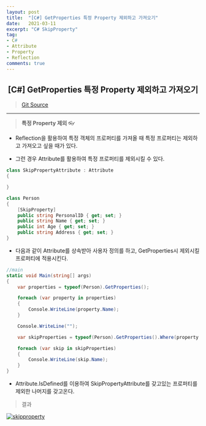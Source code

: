 ```yaml
---
layout: post
title:  "[C#] GetProperties 특정 Property 제외하고 가져오기"
date:   2021-03-11
excerpt: "C# SkipProperty"
tag: 
- C#
- Attribute
- Property
- Reflection
comments: true
---
```


## <center>[C#] GetProperties 특정 Property 제외하고 가져오기</center>  

>[Git Source](https://github.com/chanos-dev/blogcode/tree/master/21-0311)

---

> <b> 특정 Property 제외 </b> 👓
 
- Reflection을 활용하여 특정 객체의 프로퍼티를 가져올 때 특정 프로퍼티는 제외하고 가져오고 싶을 때가 있다.

- 그런 경우 Attribute를 활용하여 특정 프로퍼티를 제외시킬 수 있다.

```c# 
class SkipPropertyAttribute : Attribute
{

}

class Person
{
	[SkipProperty]
	public string PersonalID { get; set; }
	public string Name { get; set; }
	public int Age { get; set; }
	public string Address { get; set; } 
}
```

- 다음과 같이 Attribute를 상속받아 사용자 정의를 하고, GetProperties시 제외시킬 프로퍼티에 적용시킨다.

```c#
//main
static void Main(string[] args)
{
	var properties = typeof(Person).GetProperties();

	foreach (var property in properties)
	{
		Console.WriteLine(property.Name);
	}

	Console.WriteLine("");

	var skipProperties = typeof(Person).GetProperties().Where(property => !Attribute.IsDefined(property, typeof(SkipPropertyAttribute)));

	foreach (var skip in skipProperties)
	{
		Console.WriteLine(skip.Name);
	}
}
```

- Attribute.IsDefined를 이용하여 SkipPropertyAttribute를 갖고있는 프로퍼티를 제외한 나머지를 갖고온다.

> 결과

<a href="{{ site.url }}/images/posts/2021-03-11/skipproperty.png"><img src="{{ site.url }}/images/posts/2021-03-11/skipproperty.png" alt="skipproperty"></a> 